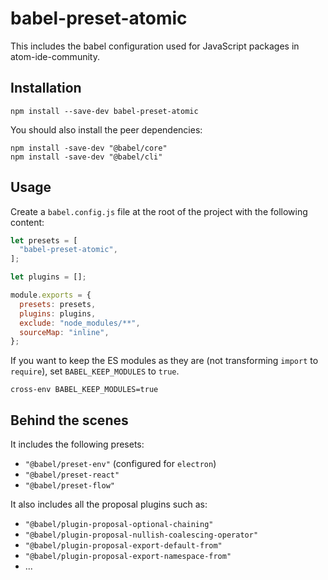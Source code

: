 # babel-preset-atomic

This includes the babel configuration used for JavaScript packages in atom-ide-community.

## Installation
```
npm install --save-dev babel-preset-atomic
```

You should also install the peer dependencies:
```
npm install -save-dev "@babel/core"
npm install -save-dev "@babel/cli"
```

## Usage
Create a `babel.config.js` file at the root of the project with the following content:
```js
let presets = [
  "babel-preset-atomic",
];

let plugins = [];

module.exports = {
  presets: presets,
  plugins: plugins,
  exclude: "node_modules/**",
  sourceMap: "inline",
};
```

If you want to keep the ES modules as they are (not transforming `import` to `require`), set `BABEL_KEEP_MODULES` to `true`.
```
cross-env BABEL_KEEP_MODULES=true
```

## Behind the scenes

It includes the following presets:
- `"@babel/preset-env"` (configured for `electron`)
- `"@babel/preset-react"`
- `"@babel/preset-flow"`

It also includes all the proposal plugins such as:
- `"@babel/plugin-proposal-optional-chaining"`
- `"@babel/plugin-proposal-nullish-coalescing-operator"`
- `"@babel/plugin-proposal-export-default-from"`
- `"@babel/plugin-proposal-export-namespace-from"`
- ...
